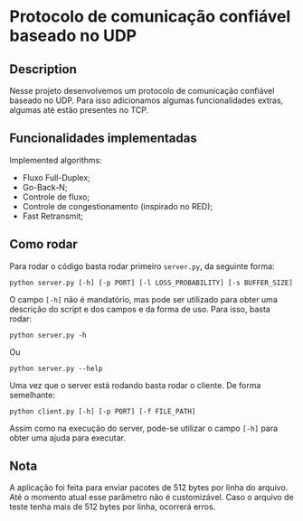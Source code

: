 # Protocolo de comunicação confiável baseado no UDP

## Description

Nesse projeto desenvolvemos um protocolo de comunicação confiável baseado no UDP. Para isso adicionamos algumas funcionalidades extras, algumas até estão presentes no TCP.

## Funcionalidades implementadas

Implemented algorithms:

- Fluxo Full-Duplex;
- Go-Back-N;
- Controle de fluxo;
- Controle de congestionamento (inspirado no RED);
- Fast Retransmit;

## Como rodar

Para rodar o código basta rodar primeiro ```server.py```, da seguinte forma:

```
python server.py [-h] [-p PORT] [-l LOSS_PROBABILITY] [-s BUFFER_SIZE]
```

O campo ```[-h]``` não é mandatório, mas pode ser utilizado para obter uma descrição do script e dos campos e da forma de uso. Para isso, basta rodar:

```
python server.py -h
```

Ou

```
python server.py --help
```

Uma vez que o server está rodando basta rodar o cliente. De forma semelhante:

```
python client.py [-h] [-p PORT] [-f FILE_PATH]
```

Assim como na execução do server, pode-se utilizar o campo ```[-h]``` para obter uma ajuda para executar.

## Nota

A aplicação foi feita para enviar pacotes de 512 bytes por linha do arquivo. Até o momento atual esse parâmetro não é customizável. Caso o arquivo de teste tenha mais de 512 bytes por linha, ocorrerá erros.

